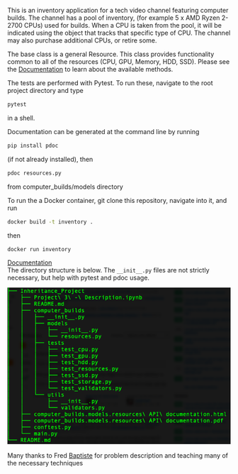 This is an inventory application for a tech video channel featuring computer builds.
The channel has a pool of inventory, (for example 5 x AMD Ryzen 2-2700 CPUs) used for builds.
When a CPU is taken from the pool, it will be indicated using the object that tracks that 
specific type of CPU. The channel may also purchase additional CPUs, or retire some.

The base class is a general Resource. This class provides functionality common to all of the resources (CPU, GPU, Memory, HDD, SSD).  Please see the [Documentation](https://dapopov-st.github.io/Inventory-classes-with-pytest-and-pdoc/#Resources.category) to learn about the available methods.

The tests are performed with Pytest.  To run these, navigate to the root project directory and type 
```bash 
pytest 
``` 
in a shell.

Documentation can be generated at the command line by running
```bash 
pip install pdoc
``` 
(if not already installed), then
```bash 
pdoc resources.py 
```
from computer_builds/models directory

To run the a Docker container, git clone this repository, navigate into it,  and run 
```bash 
docker build -t inventory .
```
then
```bash 
docker run inventory 
```


[Documentation](https://dapopov-st.github.io/Inventory-classes-with-pytest-and-pdoc/#Resources.category)
<br/>The directory structure is below. The `__init__.py` files are not strictly necessary, but help with pytest and pdoc usage.

![alt text](https://github.com/dapopov-st/Inventory-classes-with-pytest-and-pdoc/blob/main/directory_struct.png?raw=true)

Many thanks to Fred [Baptiste](https://www.udemy.com/user/fredbaptiste/) for problem description and teaching many of the necessary techniques

